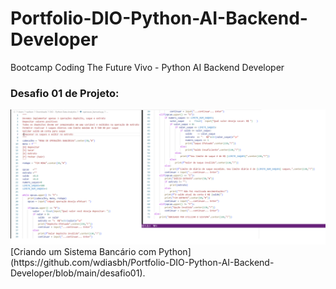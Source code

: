 # Portfolio-DIO-Python-AI-Backend-Developer
Bootcamp Coding The Future Vivo - Python AI Backend Developer 

### Desafio 01 de Projeto:
<img src="desafio01.png">
[Criando um Sistema Bancário com Python](https://github.com/wdiasbh/Portfolio-DIO-Python-AI-Backend-Developer/blob/main/desafio01).
